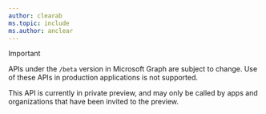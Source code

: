 ```yaml
---
author: clearab
ms.topic: include
ms.author: anclear
---
```


<!-- markdownlint-disable MD041-->

> [!IMPORTANT]
> APIs under the `/beta` version in Microsoft Graph are subject to change. Use of these APIs in production applications is not supported.
>
> This API is currently in private preview, and may only be called by apps and organizations that have been invited to the preview.
